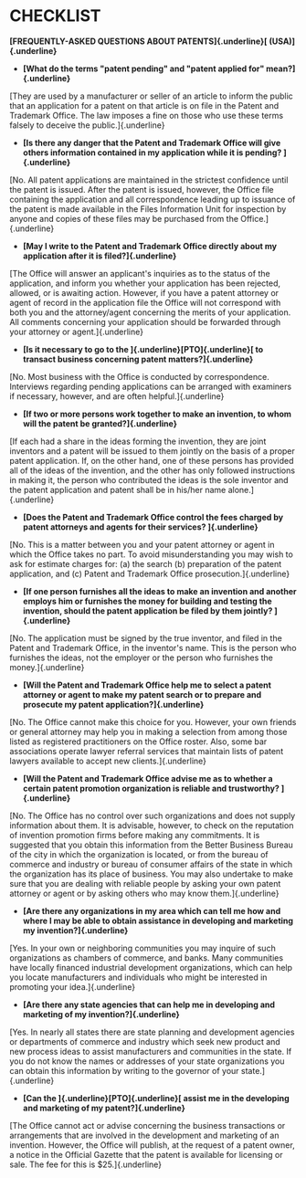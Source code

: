 # CHECKLIST

**[FREQUENTLY-ASKED QUESTIONS ABOUT PATENTS]{.underline}[
(USA)]{.underline}**

-   **[What do the terms \"patent pending\" and \"patent applied for\"
    mean?]{.underline}**

[They are used by a manufacturer or seller of an article to inform the
public that an application for a patent on that article is on file in
the Patent and Trademark Office. The law imposes a fine on those who use
these terms falsely to deceive the public.]{.underline}

-   **[Is there any danger that the Patent and Trademark Office will
    give others information contained in my application while it is
    pending? ]{.underline}**

[No. All patent applications are maintained in the strictest confidence
until the patent is issued. After the patent is issued, however, the
Office file containing the application and all correspondence leading up
to issuance of the patent is made available in the Files Information
Unit for inspection by anyone and copies of these files may be purchased
from the Office.]{.underline}

-   **[May I write to the Patent and Trademark Office directly about my
    application after it is filed?]{.underline}**

[The Office will answer an applicant's inquiries as to the status of the
application, and inform you whether your application has been rejected,
allowed, or is awaiting action. However, if you have a patent attorney
or agent of record in the application file the Office will not
correspond with both you and the attorney/agent concerning the merits of
your application. All comments concerning your application should be
forwarded through your attorney or agent.]{.underline}

-   **[Is it necessary to go to the ]{.underline}[PTO]{.underline}[ to
    transact business concerning patent matters?]{.underline}**

[No. Most business with the Office is conducted by correspondence.
Interviews regarding pending applications can be arranged with examiners
if necessary, however, and are often helpful.]{.underline}

-   **[If two or more persons work together to make an invention, to
    whom will the patent be granted?]{.underline}**

[If each had a share in the ideas forming the invention, they are joint
inventors and a patent will be issued to them jointly on the basis of a
proper patent application. If, on the other hand, one of these persons
has provided all of the ideas of the invention, and the other has only
followed instructions in making it, the person who contributed the ideas
is the sole inventor and the patent application and patent shall be in
his/her name alone.]{.underline}

-   **[Does the Patent and Trademark Office control the fees charged by
    patent attorneys and agents for their services? ]{.underline}**

[No. This is a matter between you and your patent attorney or agent in
which the Office takes no part. To avoid misunderstanding you may wish
to ask for estimate charges for: (a) the search (b) preparation of the
patent application, and (c) Patent and Trademark Office
prosecution.]{.underline}

-   **[If one person furnishes all the ideas to make an invention and
    another employs him or furnishes the money for building and testing
    the invention, should the patent application be filed by them
    jointly? ]{.underline}**

[No. The application must be signed by the true inventor, and filed in
the Patent and Trademark Office, in the inventor's name. This is the
person who furnishes the ideas, not the employer or the person who
furnishes the money.]{.underline}

-   **[Will the Patent and Trademark Office help me to select a patent
    attorney or agent to make my patent search or to prepare and
    prosecute my patent application?]{.underline}**

[No. The Office cannot make this choice for you. However, your own
friends or general attorney may help you in making a selection from
among those listed as registered practitioners on the Office roster.
Also, some bar associations operate lawyer referral services that
maintain lists of patent lawyers available to accept new
clients.]{.underline}

-   **[Will the Patent and Trademark Office advise me as to whether a
    certain patent promotion organization is reliable and trustworthy?
    ]{.underline}**

[No. The Office has no control over such organizations and does not
supply information about them. It is advisable, however, to check on the
reputation of invention promotion firms before making any commitments.
It is suggested that you obtain this information from the Better
Business Bureau of the city in which the organization is located, or
from the bureau of commerce and industry or bureau of consumer affairs
of the state in which the organization has its place of business. You
may also undertake to make sure that you are dealing with reliable
people by asking your own patent attorney or agent or by asking others
who may know them.]{.underline}

-   **[Are there any organizations in my area which can tell me how and
    where I may be able to obtain assistance in developing and marketing
    my invention?]{.underline}**

[Yes. In your own or neighboring communities you may inquire of such
organizations as chambers of commerce, and banks. Many communities have
locally financed industrial development organizations, which can help
you locate manufacturers and individuals who might be interested in
promoting your idea.]{.underline}

-   **[Are there any state agencies that can help me in developing and
    marketing of my invention?]{.underline}**

[Yes. In nearly all states there are state planning and development
agencies or departments of commerce and industry which seek new product
and new process ideas to assist manufacturers and communities in the
state. If you do not know the names or addresses of your state
organizations you can obtain this information by writing to the governor
of your state.]{.underline}

-   **[Can the ]{.underline}[PTO]{.underline}[ assist me in the
    developing and marketing of my patent?]{.underline}**

[The Office cannot act or advise concerning the business transactions or
arrangements that are involved in the development and marketing of an
invention. However, the Office will publish, at the request of a patent
owner, a notice in the Official Gazette that the patent is available for
licensing or sale. The fee for this is \$25.]{.underline}
